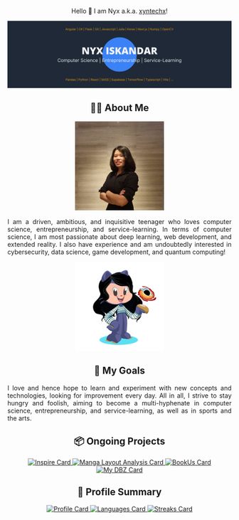 <p align="center">Hello 👋 I am Nyx a.k.a. <a href="https://xyntechx.netlify.app/">xyntechx</a>!</p>

<p align="center">
  <img src="https://github.com/xyntechx/xyntechx/blob/master/banner.png" alt="Nyx Banner"/>
</p>

<h2 align="center">👩‍💻 About Me</h2>
<p align="center">
  <img src="https://github.com/xyntechx/xyntechx/blob/master/nyx.jpg" alt="Nyx" width="200"/>
</p>
<p align="justify">
I am a driven, ambitious, and inquisitive teenager who loves computer science, entrepreneurship, and service-learning. In terms of computer science, I am most passionate about deep learning, web development, and extended reality. I also have experience and am undoubtedly interested in cybersecurity, data science, game development, and quantum computing!
</p>
<p align="center">
  <img src="https://github.com/xyntechx/xyntechx/blob/master/nyx-octocat.png" alt="Nyx Octocat" width="200"/>
</p>

<h2 align="center">🎯 My Goals</h2>
<p align="justify">
I love and hence hope to learn and experiment with new concepts and technologies, looking for improvement every day. All in all, I strive to stay hungry and foolish, aiming to become a multi-hyphenate in computer science, entrepreneurship, and service-learning, as well as in sports and the arts.
</p>

<h2 align="center">📦 Ongoing Projects</h2>
<p align="center">
  <a href="https://github.com/xyntechx/Inspire">
    <img src="https://github-readme-stats.vercel.app/api/pin/?username=xyntechx&repo=Inspire&theme=vision-friendly-dark" alt="Inspire Card" width="400"/>
  </a>
  <a href="https://github.com/xyntechx/Manga-Layout-Analysis">
    <img src="https://github-readme-stats.vercel.app/api/pin/?username=xyntechx&repo=Manga-Layout-Analysis&theme=vision-friendly-dark" alt="Manga Layout Analysis Card" width="400"/>
  </a>
  <a href="https://github.com/xyntechx/Book-Us">
    <img src="https://github-readme-stats.vercel.app/api/pin/?username=xyntechx&repo=Book-Us&theme=vision-friendly-dark" alt="BookUs Card" width="400"/>
  </a>
    <a href="https://github.com/xyntechx/My-DBZ">
    <img src="https://github-readme-stats.vercel.app/api/pin/?username=xyntechx&repo=My-DBZ&theme=vision-friendly-dark" alt="My DBZ Card" width="400"/>
  </a>
</p>

<h2 align="center">🔖 Profile Summary</h2>
<p align="center">
  <a href="https://github.com/xyntechx">
    <img src="https://github-readme-stats.vercel.app/api/?username=xyntechx&show_icons=true&include_all_commits=true&theme=vision-friendly-dark" alt="Profile Card" width="430"/>
  </a>
  <a href="https://github.com/xyntechx">
    <img src="https://github-readme-stats.vercel.app/api/top-langs/?username=xyntechx&hide=ShaderLab,HLSL&langs_count=8&layout=compact&theme=vision-friendly-dark" alt="Languages Card" width="360"/>
  </a>
  <a href="https://github.com/xyntechx">
    <img src="https://github-readme-streak-stats.herokuapp.com?user=xyntechx&theme=vision-friendly-dark&stroke=5CB8DD&ring=5CB8DD" alt="Streaks Card" width="430"/>
  </a>
</p>
